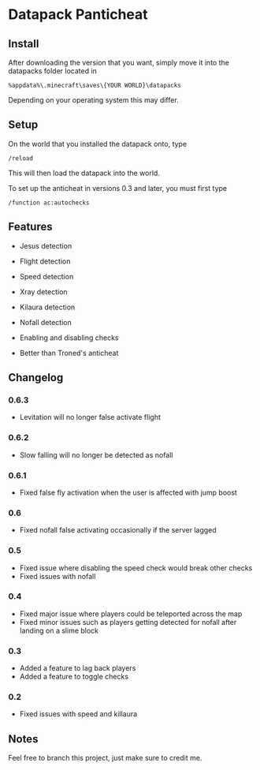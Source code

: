 # Datapack Panticheat

## Install
After downloading the version that you want, simply move it into the datapacks folder located in
```
%appdata%\.minecraft\saves\{YOUR WORLD}\datapacks
```
Depending on your operating system this may differ.

## Setup
On the world that you installed the datapack onto, type
```
/reload
```
This will then load the datapack into the world.

To set up the anticheat in versions 0.3 and later, you must first type
```
/function ac:autochecks
```

## Features
* Jesus detection
* Flight detection
* Speed detection
* Xray detection
* Kilaura detection
* Nofall detection

* Enabling and disabling checks
* Better than Troned's anticheat

## Changelog
### 0.6.3
* Levitation will no longer false activate flight

### 0.6.2
* Slow falling will no longer be detected as nofall

### 0.6.1
* Fixed false fly activation when the user is affected with jump boost



### 0.6
* Fixed nofall false activating occasionally if the server lagged

### 0.5
* Fixed issue where disabling the speed check would break other checks
* Fixed issues with nofall

### 0.4
* Fixed major issue where players could be teleported across the map
* Fixed minor issues such as players getting detected for nofall after landing on a slime block

### 0.3
* Added a feature to lag back players
* Added a feature to toggle checks

### 0.2
* Fixed issues with speed and killaura

## Notes
Feel free to branch this project, just make sure to credit me.
